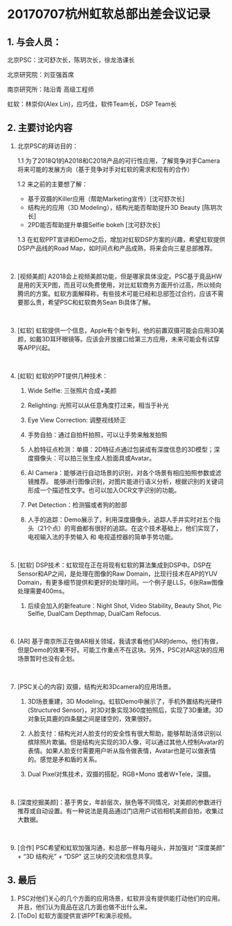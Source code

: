 # 20170707杭州虹软总部出差会议记录

## 1.  与会人员：

北京PSC：沈可舒次长，陈玥次长，徐龙浩课长

北京研究院：刘亚强首席

南京研究所：陆沿青 高级工程师

虹软：林崇仰(Alex Lin)，应巧佳，软件Team长，DSP Team长



## 2. 主要讨论内容

1. 北京PSC的拜访目的：

   1.1 为了2018Q1的A2018和C2018产品的可行性应用，了解竞争对手Camera将来可能的发展方向（基于竞争对手对虹软的需求和现有的合作）

   1.2 来之前的主要想了解：

    * 基于双摄的Killer应用（帮助Marketing宣传）[沈可舒次长]
   * 结构光的应用（3D Modeling），结构光能否帮助提升3D Beauty [陈玥次长]
   * 2PD能否帮助提升单摄Selfie bokeh [沈可舒次长]

   1.3 在虹软PPT宣讲和Demo之后，增加对虹软DSP方案的兴趣，希望虹软提供DSP产品线的Road Map，如时间点和产品成熟，将来会向三星总部推荐。

   ​

2. [视频美颜] A2018会上视频美颜功能，但是哪家具体没定。PSC基于竟品HW是用的天天P图，而且可以免费使用，对比虹软商务方面开价过高，所以倾向腾讯的方案。虹软方面解释称，有些技术可能已经和总部签过合约，应该不需要那么贵，希望PSC和虹软商务Sean Bi具体了解。

   ​

3. [虹软] 虹软提供一个信息，Apple有个新专利，他的前置双摄可能会应用3D美颜，如戴3D耳环眼镜等。应该会开放接口给第三方应用，未来可能会有试穿等APP兴起。

   ​

4. [虹软] 虹软的PPT提供几种技术：

   1. Wide Selfie: 三张照片合成+美颜

   2. Relighting: 光照可以从任意角度打过来，相当于补光

   3. Eye View Correction: 调整视线矫正

   4. 手势自拍：通过自拍杆拍照，可以让手势来触发拍照

   5. 人脸特征点检测：单摄：2D特征点通过包装成有深度信息的3D模型；深度摄像头：可以拍三张生成人脸面具或Avatar。

   6. AI Camera：能够进行自动场景的识别，对各个场景有相应拍照参数或滤镜推荐。 能够进行图像识别，对图片能进行语义分析，根据识别的关键词形成一个描述性文字。也可以加入OCR文字识别的功能。

   7. Pet Detection：检测猫或者狗的脸部

   8. 人手的追踪：Demo展示了，利用深度摄像头，追踪人手并实时对五个指头（21个点）的弯曲都有很好的追踪。在这个技术基础上，他们实现了，电视输入法的手势输入 和 电视遥控器的简单手势功能。

      ​

5. [虹软] DSP技术：虹软现在正在将现有虹软的算法集成到DSP中。DSP在Sensor和AP之间，是处理在图像的Raw Domain，比现行技术在AP的YUV Domain，有更多细节提供和更好的处理时间。一个例子是LLS，6张Raw图像处理需要400ms。

   1. 后续会加入的新feature：Night Shot, Video Stability, Beauty Shot, Pic Selfie, DualCam Depthmap, DualCam Refocus.

      ​

6. [AR] 基于南京所正在做AR相关领域，我请求看他们AR的demo。他们有做，但是Demo的效果不好。可能工作重点不在这块。另外，PSC对AR这块的应用场景暂时也没有企划。

   ​

7. [PSC关心的内容] 双摄，结构光和3Dcamera的应用场景。

   1. 3D场景重建，3D Modeling。虹软Demo中展示了，手机外置结构光硬件(Structured Sensor)，对3D对象实现360度拍照后，实现了3D重建。3D对象玩具鹿的四条腿之间是镂空的，效果很好。

   2. 人脸支付：结构光对人脸支付的安全性有很大帮助，能够帮助活体识别以摈除照片欺骗。但是结构光实现的3D人像，可以通过其他人控制Avatar的表情。如果人脸支付需要用户听从指令做表情，Avatar也是可以做表情的。感觉是矛和盾的关系。

   3. Dual Pixel对焦技术，双摄的搭配，RGB+Mono 或者W+Tele，深摄。

      ​

8. [深度挖掘美颜]：基于男女，年龄层次，肤色等不同情况，对美颜的参数进行推荐或自动设置。有一种说法是竟品通过门店用户试验相机美颜自拍，收集过大数据。

   ​

9. [合作] PSC希望和虹软加强沟通，和总部一样每月碰头，并加强对 “深度美颜” + “3D 结构光” + “DSP" 这三块的交流和信息共享。



## 3. 最后

1. PSC对他们关心的几个方面的应用场景，虹软并没有提供能打动他们的应用。并且，他们认为竟品在这几方面也做不出什么来。
2. [ToDo] 虹软方面提供宣讲PPT和演示视频。